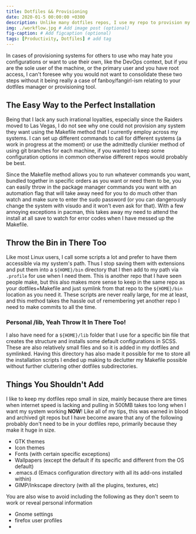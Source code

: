 ```yaml
---
title: Dotfiles && Provisioning 
date: 2020-01-5 00:00:00 +0300
description: Unlike many dotfiles repos, I use my repo to provision my system as well. Here's my logic on that.
img: ./workflow.jpg # Add image post (optional)
fig-caption: # Add figcaption (optional)
tags: [Productivity, Dotfiles] # add tag
---
```


In cases of provisioning systems for others to use who may hate you configurations or want to use their own, like the 
DevOps context, but if you are the sole user of the machine, or the primary user and you have root access, I can't foresee
why you would not want to consolidate these two steps without it being really a case of fanboy/fangirl-ism relating to 
your dotfiles manager or provisioning tool. 

## The Easy Way to the Perfect Installation

Being that I lack any such irrational loyalties, especially since the Raiders moved to Las Vegas, I do not see why one 
could not provision any system they want using the Makefile method that I currently employ across my systems. I can set 
up different commands to call for different systems (a work in progress at the moment) or use the admittedly clunkier method
of using git branches for each machine, if you wanted to keep some configuration options in common otherwise different repos would 
probably be best. 

Since the Makefile method allows you to run whatever commands you want, bundled together in specific orders as you want
or need them to be, you can easily throw in the package manager commands you want with an automation flag that will take
away need for you to do much other than watch and make sure to enter the sudo password (or you can dangerously change the
system with visudo and it won't even ask for that). With a few annoying exceptions in pacman, this takes away my need to 
attend the install at all save to watch for error codes when I have messed up the Makefile. 

## Throw the Bin in There Too
Like most Linux users, I call some scripts a lot and prefer to have them accessible via my system's path. Thus I stop
saving them with extensions and put them into a `${HOME}/bin` directory that I then add to my path via `.profile` for 
use when I need them. This is another repo that I have seen people make, but this also makes more sense to keep in the same
repo as your dotfiles+Makefile and just symlink from that repo to the `${HOME}/bin` location as you need it. These scripts
are never really large, for me at least, and this method takes the hassle out of remembering yet another repo I need 
to make commits to all the time.  

### Personal /lib, Yeah Throw It In There Too!
I also have need for a `${HOME}/lib` folder that I use for a specific bin file that creates the structure and installs some
default configurations in SCSS. These are also relatively small files and so it is added in my dotfiles and symlinked. Having 
this directory has also made it possible for me to store all the installation scripts I ended up making to declutter my 
Makefile possible without further cluttering other dotfiles subdirectories. 

## Things You Shouldn't Add
I like to keep my dotfiles repo small in size, mainly because there are times when internet speed is lacking and pulling 
in 500MB takes too long when I want my system working **NOW**! Like all of my tips, this was earned in blood and archived git
repos but I have become aware that any of the following probably don't need to be in your dotfiles repo, primarily because 
they make it huge in size. 

- GTK themes
- Icon themes
- Fonts (with certain specific exceptions) 
- Wallpapers (except the default if its specific and different from the OS default)
- .emacs.d (Emacs configuration directory with all its add-ons installed within)
- GIMP/Inkscape directory (with all the plugins, textures, etc)

You are also wise to avoid including the following as they don't seem to work or reveal personal information
- Gnome settings
- firefox user profiles
- 